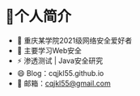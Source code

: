 # 👋个人简介

- 🔭 重庆某学院2021级网络安全爱好者
- 🌱 主要学习Web安全
- ⚡ 渗透测试 | Java安全研究
- 😄 Blog：cqjkl55.github.io
- 💬 邮箱：cqjkl55@gmail.com
